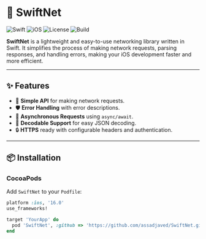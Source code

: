# 🚀 SwiftNet

![Swift](https://img.shields.io/badge/Swift-5.7-orange.svg)
![iOS](https://img.shields.io/badge/iOS-16%2B-blue.svg)
![License](https://img.shields.io/badge/license-MIT-green.svg)
![Build](https://img.shields.io/badge/build-passing-brightgreen.svg)

**SwiftNet** is a lightweight and easy-to-use networking library written in Swift. It simplifies the process of making network requests, parsing responses, and handling errors, making your iOS development faster and more efficient.

---

## ✨ Features

- 🔗 **Simple API** for making network requests.
- 🛡️ **Error Handling** with error descriptions.
- 🚦 **Asynchronous Requests** using `async/await`.
- 💾 **Decodable Support** for easy JSON decoding.
- 🔒 **HTTPS** ready with configurable headers and authentication.

---

## 📦 Installation

### CocoaPods

Add `SwiftNet` to your `Podfile`:

```ruby
platform :ios, '16.0'
use_frameworks!

target 'YourApp' do
  pod 'SwiftNet', :github => 'https://github.com/assadjaved/SwiftNet.git'
end

